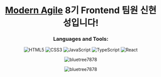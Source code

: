 <h1 align="center">
  <a href="https://github.com/modern-agile-team">Modern Agile</a>
  8기 Frontend 팀원 신현성입니다!</h1>
<div align="center">
  <h3>Languages and Tools:</h3>
  
  ![HTML5](https://img.shields.io/badge/html5-%23E34F26.svg?style=for-the-badge&logo=html5&logoColor=white)
  ![CSS3](https://img.shields.io/badge/css3-%231572B6.svg?style=for-the-badge&logo=css3&logoColor=white)
  ![JavaScript](https://img.shields.io/badge/javascript-%23323330.svg?style=for-the-badge&logo=javascript&logoColor=%23F7DF1E)
  ![TypeScript](https://img.shields.io/badge/typescript-%23007ACC.svg?style=for-the-badge&logo=typescript&logoColor=white)
  ![React](https://img.shields.io/badge/react-%2320232a.svg?style=for-the-badge&logo=react&logoColor=%2361DAFB)
  
  <p><img src="https://github-readme-stats.vercel.app/api/top-langs?username=bluetree7878&show_icons=true&locale=en&layout=compact&bg_color=000000&text_color=ffffff" alt="bluetree7878" /></p>
  <p><img src="https://github-readme-stats.vercel.app/api?username=bluetree7878&show_icons=true&locale=en&bg_color=000000&text_color=ffffff" alt="bluetree7878" /></p>

</div>

